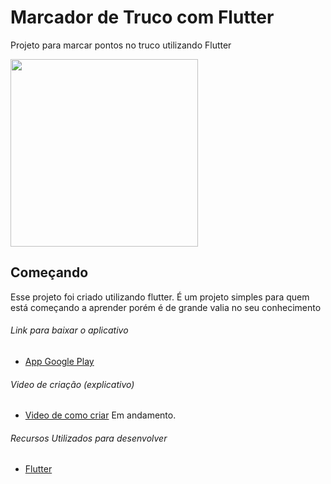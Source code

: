 # Marcador de Truco com Flutter

Projeto para marcar pontos no truco utilizando Flutter

<img src="https://media.giphy.com/media/TUlEd62PvGW3O0hJk1/giphy.gif" border="0" width="300"/>

## Começando

Esse projeto foi criado utilizando flutter. É um projeto simples para quem está começando a aprender porém é de grande valia no seu conhecimento
 
 
###### Link para baixar o aplicativo
- [App Google Play](https://play.google.com/store/apps/details?id=louly.software.marcador_de_truco)

###### Video de criação (explicativo)
- [Video de como criar](#) Em andamento.

###### Recursos Utilizados para desenvolver
- [Flutter](https://flutter.dev/)
